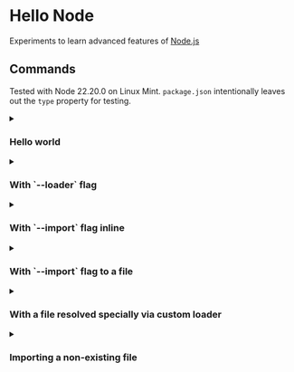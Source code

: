# Hello Node

Experiments to learn advanced features of [Node.js](https://nodejs.org)

## Commands

Tested with Node 22.20.0 on Linux Mint. `package.json` intentionally leaves out the `type` property for testing.

<details><summary><h3>Hello world</h3></summary>

```
node src/hello.js
```

Output:

```
Hello world!
```

</details>

<details><summary><h3>With `--loader` flag</h3></summary>

Ref https://github.com/mochajs/mocha/issues/5361#issuecomment-3365374155

```
node --loader="./src/my-loader.mjs" src/hello.js
```

Output:

```
(node:142884) ExperimentalWarning: `--experimental-loader` may be removed in the future; instead use `register()`:
--import 'data:text/javascript,import { register } from "node:module"; import { pathToFileURL } from "node:url"; register("./src/my-loader.mjs", pathToFileURL("./"));'
(Use `node --trace-warnings ...` to show where the warning was created)
Resolving via custom loader
file:///home/markw/my-stuff/mocha-stuff/hello-node/src/hello.js
{
  conditions: [ 'node', 'import', 'module-sync', 'node-addons' ],
  importAttributes: {},
  parentURL: undefined
}
Hello world!
```

</details>

<details><summary><h3>With `--import` flag inline</h3></summary>

Ref https://github.com/mochajs/mocha/issues/5361#issuecomment-3365374155

```
node --import 'data:text/javascript,import { register } from "node:module"; import { pathToFileURL } from "node:url"; register("./src/my-loader.mjs", pathToFileURL("./"));' src/hello.js
```

```
Resolving via custom loader
file:///home/markw/my-stuff/mocha-stuff/hello-node/src/hello.js
{
  conditions: [ 'node', 'import', 'module-sync', 'node-addons' ],
  importAttributes: {},
  parentURL: undefined
}
Hello world!
```

</details>

<details><summary><h3>With `--import` flag to a file</h3></summary>

```
node --import ./src/register-loader.mjs src/hello.js
```

```
Registering loader
Resolving via custom loader
file:///home/markw/my-stuff/mocha-stuff/hello-node/src/hello.js
{
  conditions: [ 'node', 'import', 'module-sync', 'node-addons' ],
  importAttributes: {},
  parentURL: undefined
}
Hello world!
```

</details>

<details><summary><h3>With a file resolved specially via custom loader</h3></summary>

```
node --import ./src/register-loader.mjs src/hello.ts
```

```
Registering loader
Resolving via custom loader
file:///home/markw/my-stuff/mocha-stuff/hello-node/src/hello.ts
{
  conditions: [ 'node', 'import', 'module-sync', 'node-addons' ],
  importAttributes: {},
  parentURL: undefined
}
Hello from ESM (mjs)!
```

</details>

<details><summary><h3>Importing a non-existing file</h3></summary>

```
node src/import-non-existing.mjs
```

```
node:internal/modules/package_json_reader:266
  throw new ERR_MODULE_NOT_FOUND(packageName, fileURLToPath(base), null);
        ^

Error [ERR_MODULE_NOT_FOUND]: Cannot find package 'non-existing-package' imported from /home/markw/my-stuff/mocha-stuff/hello-node/src/import-non-existing.mjs
    at Object.getPackageJSONURL (node:internal/modules/package_json_reader:266:9)
    at packageResolve (node:internal/modules/esm/resolve:767:81)
    at moduleResolve (node:internal/modules/esm/resolve:853:18)
    at defaultResolve (node:internal/modules/esm/resolve:983:11)
    at #cachedDefaultResolve (node:internal/modules/esm/loader:731:20)
    at ModuleLoader.resolve (node:internal/modules/esm/loader:708:38)
    at ModuleLoader.getModuleJobForImport (node:internal/modules/esm/loader:310:38)
    at ModuleJob._link (node:internal/modules/esm/module_job:183:49) {
  code: 'ERR_MODULE_NOT_FOUND'
}

Node.js v22.20.0
```

</details>
